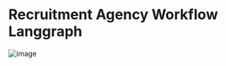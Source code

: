 # Recruitment Agency Workflow Langgraph

![image](https://github.com/user-attachments/assets/ca69072a-bd35-4638-8f3d-1197c25e8a38)
